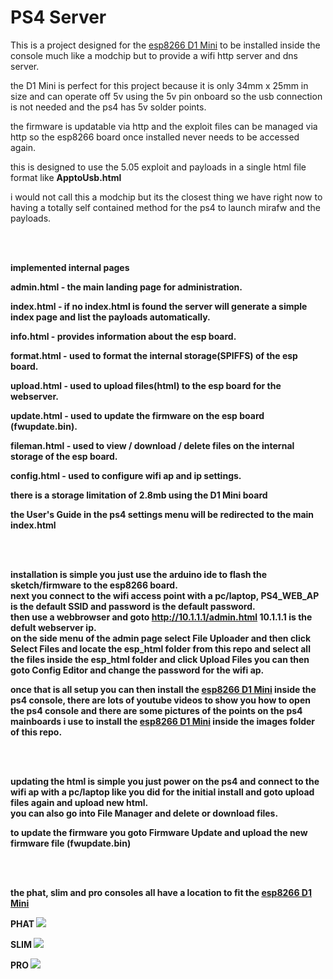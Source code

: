 # PS4 Server

This is a project designed for the <a href=https://wiki.wemos.cc/products:d1:d1_mini>esp8266 D1 Mini</a> to be installed inside the console much like a modchip but to provide a wifi http server and dns server.

the D1 Mini is perfect for this project because it is only 34mm x 25mm in size and can operate off 5v using the 5v pin onboard so the usb connection is not needed and the ps4 has 5v solder points.

the firmware is updatable via http and the exploit files can be managed via http so the esp8266 board once installed never needs to be accessed again.

this is designed to use the 5.05 exploit and payloads in a single html file format like <b>ApptoUsb.html</b>

i would not call this a modchip but its the closest thing we have right now to having a totally self contained method for the ps4 to launch mirafw and the payloads.


<br>
<br>


<b>implemented internal pages<b>

admin.html - the main landing page for administration.

index.html - if no index.html is found the server will generate a simple index page and list the payloads automatically.

info.html - provides information about the esp board.

format.html - used to format the internal storage(<b>SPIFFS</b>) of the esp board.

upload.html - used to upload files(<b>html</b>) to the esp board for the webserver.

update.html - used to update the firmware on the esp board (<b>fwupdate.bin</b>).

fileman.html - used to <b>view</b> / <b>download</b> / <b>delete</b> files on the internal storage of the esp board.

config.html - used to configure wifi ap and ip settings.


there is a storage limitation of <b>2.8mb</b> using the D1 Mini board

the <b>User's Guide</b> in the ps4 settings menu will be redirected to the main index.html


<br><br>


installation is simple you just use the arduino ide to flash the sketch/firmware to the esp8266 board.<br>
next you connect to the wifi access point with a pc/laptop, <b>PS4_WEB_AP</b> is the default SSID and <b>password</b> is the default password.<br>
then use a webbrowser and goto http://10.1.1.1/admin.html <b>10.1.1.1</b> is the defult webserver ip.<br>
on the side menu of the admin page select <b>File Uploader</b> and then click <b>Select Files</b> and locate the <b>esp_html</b> folder from this repo and select all the files inside the <b>esp_html</b> folder and click <b>Upload Files</b>
you can then goto <b>Config Editor</b> and change the password for the wifi ap.

once that is all setup you can then install the <a href=https://wiki.wemos.cc/products:d1:d1_mini>esp8266 D1 Mini</a> inside the ps4 console, there are lots of youtube videos to show you how to open the ps4 console and there are some pictures of the points on the ps4 mainboards i use to install the <a href=https://wiki.wemos.cc/products:d1:d1_mini>esp8266 D1 Mini</a> inside the images folder of this repo.


<br><br>

updating the html is simple you just power on the ps4 and connect to the wifi ap with a pc/laptop like you did for the initial install and goto upload files again and upload new html.<br>
you can also go into <b>File Manager</b> and delete or download files.

to update the firmware you goto <b>Firmware Update</b> and upload the new firmware file (<b>fwupdate.bin</b>)



<br><br>


the phat, slim and pro consoles all have a location to fit the <a href=https://wiki.wemos.cc/products:d1:d1_mini>esp8266 D1 Mini</a>

<b>PHAT</b>
<img src=https://github.com/stooged/PS4-Server/blob/master/Images/PHAT_CUH-1102/2.jpg>

<b>SLIM</b>
<img src=https://github.com/stooged/PS4-Server/blob/master/Images/SLIM_CUH-2002/3.jpg>

<b>PRO</b>
<img src=https://github.com/stooged/PS4-Server/blob/master/Images/PRO_CUH-7102/4.jpg>











